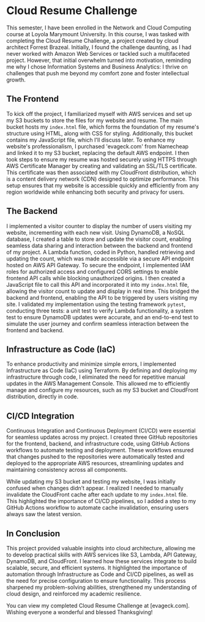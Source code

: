 # Cloud Resume Challenge

This semester, I have been enrolled in the Network and Cloud Computing course at Loyola Marymount University. In this course, I was tasked with completing the Cloud Resume Challenge, a project created by cloud architect Forrest Brazeal. Initially, I found the challenge daunting, as I had never worked with Amazon Web Services or tackled such a multifaceted project. However, that initial overwhelm turned into motivation, reminding me why I chose Information Systems and Business Analytics: I thrive on challenges that push me beyond my comfort zone and foster intellectual growth.

## The Frontend
To kick off the project, I familiarized myself with AWS services and set up my S3 buckets to store the files for my website and resume. The main bucket hosts my `index.html` file, which forms the foundation of my resume's structure using HTML, along with CSS for styling. Additionally, this bucket contains my JavaScript file, which I'll discuss later. To enhance my website's professionalism, I purchased 'evageck.com' from Namecheap and linked it to my S3 bucket, replacing the default AWS endpoint. I then took steps to ensure my resume was hosted securely using HTTPS through AWS Certificate Manager by creating and validating an SSL/TLS certificate. This certificate was then associated with my CloudFront distribution, which is a content delivery network (CDN) designed to optimize performance. This setup ensures that my website is accessible quickly and efficiently from any region worldwide while enhancing both security and privacy for users.

## The Backend
I implemented a visitor counter to display the number of users visiting my website, incrementing with each new visit. Using DynamoDB, a NoSQL database, I created a table to store and update the visitor count, enabling seamless data sharing and interaction between the backend and frontend of my project. A Lambda function, coded in Python, handled retrieving and updating the count, which was made accessible via a secure API endpoint hosted on AWS API Gateway. To secure the endpoint, I implemented IAM roles for authorized access and configured CORS settings to enable frontend API calls while blocking unauthorized origins. I then created a JavaScript file to call this API and incorporated it into my `index.html` file, allowing the visitor count to update and display in real time. This bridged the backend and frontend, enabling the API to be triggered by users visiting my site. I validated my implementation using the testing framework `pytest`, conducting three tests: a unit test to verify Lambda functionality, a system test to ensure DynamoDB updates were accurate, and an end-to-end test to simulate the user journey and confirm seamless interaction between the frontend and backend.

## Infrastructure as Code (IaC)
To enhance productivity and minimize simple errors, I implemented Infrastructure as Code (IaC) using Terraform. By defining and deploying my infrastructure through code, I eliminated the need for repetitive manual updates in the AWS Management Console. This allowed me to efficiently manage and configure my resources, such as my S3 bucket and CloudFront distribution, directly in code.

## CI/CD Integration
Continuous Integration and Continuous Deployment (CI/CD) were essential for seamless updates across my project. I created three GitHub repositories for the frontend, backend, and infrastructure code, using GitHub Actions workflows to automate testing and deployment. These workflows ensured that changes pushed to the repositories were automatically tested and deployed to the appropriate AWS resources, streamlining updates and maintaining consistency across all components.  

While updating my S3 bucket and testing my website, I was initially confused when changes didn’t appear. I realized I needed to manually invalidate the CloudFront cache after each update to my `index.html` file. This highlighted the importance of CI/CD pipelines, so I added a step to my GitHub Actions workflow to automate cache invalidation, ensuring users always saw the latest version.

## In Conclusion
This project provided valuable insights into cloud architecture, allowing me to develop practical skills with AWS services like S3, Lambda, API Gateway, DynamoDB, and CloudFront. I learned how these services integrate to build scalable, secure, and efficient systems. It highlighted the importance of automation through Infrastructure as Code and CI/CD pipelines, as well as the need for precise configuration to ensure functionality. This process sharpened my problem-solving abilities, strengthened my understanding of cloud design, and reinforced my academic resilience.  

You can view my completed Cloud Resume Challenge at [evageck.com]. Wishing everyone a wonderful and blessed Thanksgiving!
